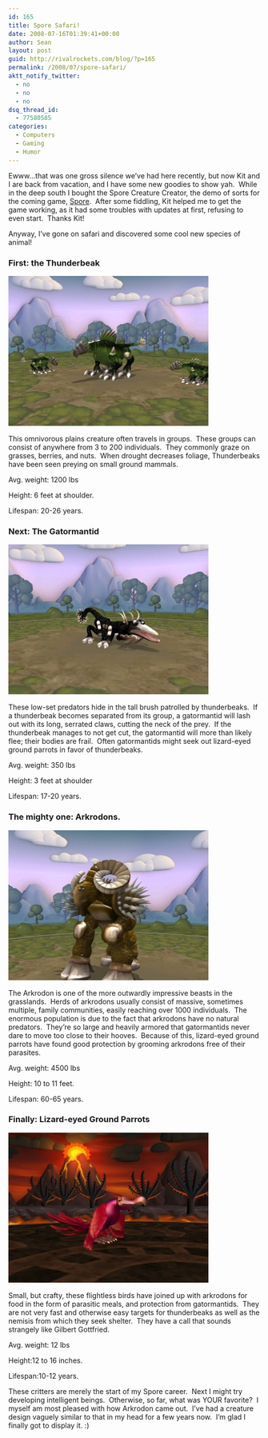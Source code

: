 ```yaml
---
id: 165
title: Spore Safari!
date: 2008-07-16T01:39:41+00:00
author: Sean
layout: post
guid: http://rivalrockets.com/blog/?p=165
permalink: /2008/07/spore-safari/
aktt_notify_twitter:
  - no
  - no
  - no
dsq_thread_id:
  - 77580585
categories:
  - Computers
  - Gaming
  - Humor
---
```

Ewww&#8230;that was one gross silence we&#8217;ve had here recently, but now Kit and I are back from vacation, and I have some new goodies to show yah.  While in the deep south I bought the Spore Creature Creator, the demo of sorts for the coming game, [Spore](http://www.spore.com/).  After some fiddling, Kit helped me to get the game working, as it had some troubles with updates at first, refusing to even start.  Thanks Kit!

Anyway, I&#8217;ve gone on safari and discovered some cool new species of animal!

### First: the Thunderbeak

[ <img class="alignnone size-medium wp-image-166" title="Thunderbeak with two offspring." src="/content/2008/07/cre_thunderbeak-06a7253a_sml-400x300.jpg" alt="" width="400" height="300" />](/content/2008/07/cre_thunderbeak-06a7253a_sml.jpg)

This omnivorous plains creature often travels in groups.  These groups can consist of anywhere from 3 to 200 individuals.  They commonly graze on grasses, berries, and nuts.  When drought decreases foliage, Thunderbeaks have been seen preying on small ground mammals.

Avg. weight: 1200 lbs

Height: 6 feet at shoulder.

Lifespan: 20-26 years.

### Next: The Gatormantid

[<img class="alignnone size-medium wp-image-167" title="the dreaded ambusher..." src="/content/2008/07/cre_gatormantid-06a7253c_sml-400x300.jpg" alt="" width="400" height="300" />](/content/2008/07/cre_gatormantid-06a7253c_sml.jpg)

These low-set predators hide in the tall brush patrolled by thunderbeaks.  If a thunderbeak becomes separated from its group, a gatormantid will lash out with its long, serrated claws, cutting the neck of the prey.  If the thunderbeak manages to not get cut, the gatormantid will more than likely flee; their bodies are frail.  Often gatormantids might seek out lizard-eyed ground parrots in favor of thunderbeaks.

Avg. weight: 350 lbs

Height: 3 feet at shoulder

Lifespan: 17-20 years.

### The mighty one: Arkrodons.

[<img class="alignnone size-medium wp-image-168" title="Adults commonly reach 10 to 11 feet in height." src="/content/2008/07/cre_arkrodon-06a72539_sml-400x300.jpg" alt="" width="400" height="300" />](/content/2008/07/cre_arkrodon-06a72539_sml.jpg)

The Arkrodon is one of the more outwardly impressive beasts in the grasslands.  Herds of arkrodons usually consist of massive, sometimes multiple, family communities, easily reaching over 1000 individuals.  The enormous population is due to the fact that arkrodons have no natural predators.  They&#8217;re so large and heavily armored that gatormantids never dare to move too close to their hooves.  Because of this, lizard-eyed ground parrots have found good protection by grooming arkrodons free of their parasites.

Avg. weight: 4500 lbs

Height: 10 to 11 feet.

Lifespan: 60-65 years.

### Finally: Lizard-eyed Ground Parrots

[<img class="alignnone size-medium wp-image-169" title="Note the reptillian glare." src="/content/2008/07/cre_-06a7253e_sml-400x300.jpg" alt="" width="400" height="300" />](/content/2008/07/cre_-06a7253e_sml.jpg)

Small, but crafty, these flightless birds have joined up with arkrodons for food in the form of parasitic meals, and protection from gatormantids.  They are not very fast and otherwise easy targets for thunderbeaks as well as the nemisis from which they seek shelter.  They have a call that sounds strangely like Gilbert Gottfried.

Avg. weight: 12 lbs

Height:12 to 16 inches.

Lifespan:10-12 years.

These critters are merely the start of my Spore career.  Next I might try developing intelligent beings.  Otherwise, so far, what was YOUR favorite?  I myself am most pleased with how Arkrodon came out.  I&#8217;ve had a creature design vaguely similar to that in my head for a few years now.  I&#8217;m glad I finally got to display it. :)